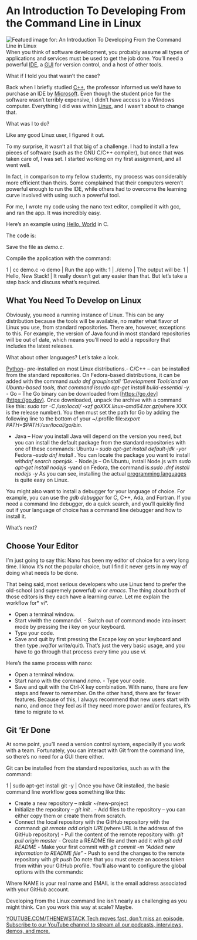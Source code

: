 # An Introduction To Developing From the Command Line in Linux
![Featued image for: An Introduction To Developing From the Command Line in Linux](https://cdn.thenewstack.io/media/2024/11/112ef20c-gabriel-heinzer-xbevm6oj1fs-unsplash-1024x768.jpg)
When you think of software development, you probably assume all types of applications and services must be used to get the job done. You’ll need a powerful [IDE](https://thenewstack.io/do-ides-make-you-stupid/), a [GUI](https://thenewstack.io/tauri-mixing-javascript-with-rust-for-gui-desktop-apps/) for version control, and a host of other tools.

What if I told you that wasn’t the case?

Back when I briefly studied [C++](https://thenewstack.io/feds-critical-software-must-drop-c-c-by-2026-or-face-risk/), the professor informed us we’d have to purchase an IDE by [Microsoft](https://thenewstack.io/microsofts-1m-vote-of-confidence-in-rusts-future/). Even though the student price for the software wasn’t terribly expensive, I didn’t have access to a Windows computer. Everything I did was within [Linux](https://thenewstack.io/tns-linux-sb00-3-understand-the-linux-command-line/), and I wasn’t about to change that.

What was I to do?

Like any good Linux user, I figured it out.

To my surprise, it wasn’t all that big of a challenge. I had to install a few pieces of software (such as the GNU C/C++ compiler), but once that was taken care of, I was set. I started working on my first assignment, and all went well.

In fact, in comparison to my fellow students, my process was considerably more efficient than theirs. Some complained that their computers weren’t powerful enough to run the IDE, while others had to overcome the learning curve involved with using such a powerful tool.

For me, I wrote my code using the nano text editor, compiled it with gcc, and ran the app. It was incredibly easy.

Here’s an example using [Hello, World](https://thenewstack.io/beyond-hello-world-startup-gamifies-development-skills/) in C.

The code is:

Save the file as *demo.c.*

Compile the application with the command:

1 |
cc demo.c -o demo |
Run the app with:
1 |
./demo |
The output will be:
1 |
Hello, New Stack! |
It really doesn’t get any easier than that.
But let’s take a step back and discuss what’s required.

## What You Need To Develop on Linux
Obviously, you need a running instance of Linux. This can be any distribution because the tools will be available, no matter what flavor of Linux you use, from standard repositories. There are, however, exceptions to this. For example, the version of Java found in most standard repositories will be out of date, which means you’ll need to add a repository that includes the latest releases.

What about other languages? Let’s take a look.

[Python](https://thenewstack.io/what-is-python/)– pre-installed on most Linux distributions.- C/C++ – can be installed from the standard repositories. On Fedora-based distributions, it can be added with the command
*sudo dnf groupinstall ‘Development Tools’*and on Ubuntu-based tools, that command is*sudo apt-get install build-essential -y.* - Go – The Go binary can be downloaded from
[https://go.dev](https://go.dev). Once downloaded, unpack the archive with a command like this: *sudo tar -C /usr/local/ -xzf goXXX.linux-amd64.tar.gz*(where XXX is the release number). You then must set the path for Go by adding the following line to the bottom of your ~/.profile file:*export PATH=$PATH:/usr/local/go/bin.*
- Java – How you install Java will depend on the version you need, but you can install the default package from the standard repositories with one of these commands: Ubuntu –
*sudo apt-get install default-jdk -y*or Fedora –*sudo dnf install <openjdk-package-name>*. You can locate the package you want to install with*dnf search openjdk*. - Node.js – On Ubuntu, install Node.js with
*sudo apt-get install nodejs -y*and on Fedora, the command is:*sudo :dnf install nodejs -y*
As you can see, installing the actual [programming languages](https://thenewstack.io/programming-languages/) is quite easy on Linux.

You might also want to install a debugger for your language of choice. For example, you can use the *gdb debugger* for C, C++, Ada, and Fortran. If you need a command line debugger, do a quick search, and you’ll quickly find out if your language of choice has a command line debugger and how to install it.

What’s next?

## Choose Your Editor
I’m just going to say this: Nano has been my editor of choice for a very long time. I know it’s not the popular choice, but I find it never gets in my way of doing what needs to be done.

That being said, most serious developers who use Linux tend to prefer the old-school (and supremely powerful) *vi* or *emacs*. The thing about both of those editors is they each have a learning curve. Let me explain the workflow for* vi*.

- Open a terminal window.
- Start
*vi*with the command*vi*. - Switch out of command mode into insert mode by pressing the i key on your keyboard.
- Type your code.
- Save and quit by first pressing the Escape key on your keyboard and then type
*:wq*(for write/quit).
That’s just the very basic usage, and you have to go through that process every time you use *vi.*

Here’s the same process with nano:

- Open a terminal window.
- Start nano with the command
*nano*. - Type your code.
- Save and quit with the Ctrl-X key combination.
With nano, there are few steps and fewer to remember. On the other hand, there are far fewer features. Because of this, I always recommend that new users start with nano, and once they feel as if they need more power and/or features, it’s time to migrate to *vi.*

## Git ‘Er Done
At some point, you’ll need a version control system, especially if you work with a team. Fortunately, you can interact with Git from the command line, so there’s no need for a GUI there either.

Git can be installed from the standard repositories, such as with the command:

1 |
sudo apt-get install git -y |
Once you have Git installed, the basic command line workflow goes something like this:
- Create a new repository – mkdir ~/new-project
- Initialize the repository –
*git init .* - Add files to the repository – you can either copy them or create them from scratch.
- Connect the local repository with the GitHub repository with the command:
*git remote add origin URL*(where URL is the address of the GitHub repository) - Pull the content of the remote repository with:
*git pull origin master* - Create a README file and then add it with
*git add README* - Make your first commit with
*git commit -m “Added new information to README file”* - Push to send the changes to the remote repository with
*git push*
Do note that you must create an access token from within your GitHub profile. You’ll also want to configure the global options with the commands:

Where NAME is your real name and EMAIL is the email address associated with your GitHub account.

Developing from the Linux command line isn’t nearly as challenging as you might think. Can you work this way at scale? Maybe.

[
YOUTUBE.COM/THENEWSTACK
Tech moves fast, don't miss an episode. Subscribe to our YouTube
channel to stream all our podcasts, interviews, demos, and more.
](https://youtube.com/thenewstack?sub_confirmation=1)